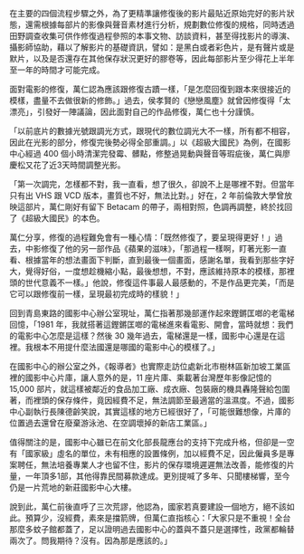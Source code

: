 ﻿在主要的四個流程步驟之外，為了更精準讓修復後的影片最貼近原始完好的影片狀態，還需根據每部片的影像與聲音素材進行分析，規劃數位修復的規格，同時透過田野調查收集可供作修復過程參照的本事文物、訪談資料，甚至得找影片的導演、攝影師協助，藉以了解影片的基礎資訊，譬如：是黑白或者彩色片，是有聲片或是默片，以及是否還存在其他保存狀況更好的膠卷等，因此每部影片至少得花上半年至一年的時間才可能完成。

面對電影的修復，萬仁認為應該跟修復古蹟一樣，「是怎麼回復到跟本來很接近的模樣，盡量不去做很新的修飾。」過去，侯孝賢的《戀戀風塵》就曾因修復得「太漂亮」，引發好一陣議論，因此面對自己的作品修復，萬仁也十分謹慎。

「以前底片的數據光號跟調光方式，跟現代的數位調光大不一樣，所有都不相容，因此在光影的部分，修復完後勢必得全部重調。」以《超級大國民》為例，在國影中心經過 400 個小時清潔完發霉、髒點，修整過晃動與聲音等瑕疵後，萬仁與廖慶松又花了近3天時間調整光影。

「第一次調完，怎樣都不對，我一直看，想了很久，卻說不上是哪裡不對。但當年只有出 VHS 跟 VCD 版本，畫質也不好，無法比對。」好在，2 年前倫敦大學曾放映這部片，萬仁剛好有留下 Betacam 的帶子，兩相對照，色調再調整，終於找回了《超級大國民》的本色。

萬仁分享，修復的過程難免會有一種心情：「既然修復了，要呈現得更好！」過去，中影修復了他的另一部作品《蘋果的滋味》，「那過程一樣啊，盯著光影一直看、根據當年的想法畫面下判斷，直到最後一個畫面，感謝名單，我看到那些字好大，覺得好俗，一度想趁機縮小點，最後想想，不對，應該維持原本的模樣，那裡頭的世代意義不一樣。」他說，修復這件事最人最感動的，不是作品更完美，「而是它可以跟修復前一樣，呈現最初完成時的樣貌！」

回到青島東路的國影中心辦公室現址，萬仁指著那幾部運作起來鏗鏘匡啷的老電梯回憶，「1981 年，我就搭著這鏗鏘匡啷的電梯進來看電影、開會，當時就想：我們的電影中心怎麼是這樣？然後 30 幾年過去，電梯還是一樣，國影中心還是在這裡。我根本不用提什麼法國還是哪國的電影中心的模樣了。」

在國影中心的辦公室之外，《報導者》也實際走訪位處新北市樹林區新加坡工業區裡的國影中心片庫，讓人意外的是，11 座片庫、乘載著台灣歷年影像記憶的 15,000 部片，就這樣被鄰近的食品加工廠、成衣廠、包裝廠的機具轟隆聲給包圍著，而裡頭的保存條件，竟因經費不足，無法調節至最適當的溫濕度。不過，國影中心副執行長陳德齡笑說，其實這樣的地方已經很好了，「可能很難想像，片庫的位置過去還曾在廢棄游泳池、在空調壞掉的新店工業區。」

值得關注的是，國影中心雖已在前文化部長龍應台的支持下完成升格，但卻是一空有「國家級」虛名的單位，未有相應的設置條例，加以經費不足，因此僱員多是專案聘任，無法培養專業人才也留不住，影片的保存環境遲遲無法改善，能修復的片量，一年頂多1部，其他得靠民間募款達成。更別提喊了多年、只聞樓梯響，至今仍是一片荒地的新莊國影中心大樓。

說到此，萬仁前後直呼了三次荒謬，他認為，國家若真要建設一個地方，絕不該如此。預算少，沒經費，素來是擋箭牌，但萬仁直指核心：「大家只是不重視！全台那麼多蚊子館都蓋了，足以證明過去國影中心的蓋與不蓋只是選擇性，政黨都輪替兩次了。問我期待？沒有。因為那是應該的。」